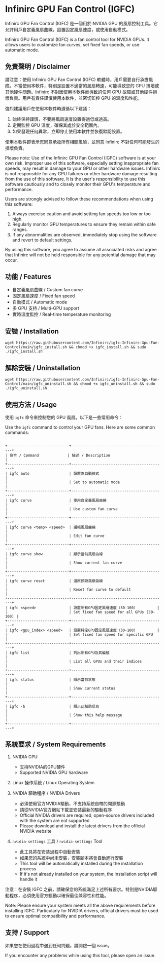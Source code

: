 # Infinirc GPU Fan Control (IGFC)

Infinirc GPU Fan Control (IGFC) 是一個用於 NVIDIA GPU 的風扇控制工具。它允許用戶自定義風扇曲線，設置固定風扇速度，或使用自動模式。

Infinirc GPU Fan Control (IGFC) is a fan control tool for NVIDIA GPUs. It allows users to customize fan curves, set fixed fan speeds, or use automatic mode.


## 免責聲明 / Disclaimer

請注意：使用 Infinirc GPU Fan Control (IGFC) 軟體時，用戶需要自行承擔風險。不當使用本軟件，特別是設置不適當的風扇轉速，可能導致您的 GPU 損壞或其他硬件問題。Infinirc 不對因使用本軟件而導致的任何 GPU 故障或其他硬件損壞負責。用戶有責任謹慎使用本軟件，並密切監控 GPU 的溫度和性能。

強烈建議用戶在使用本軟件時遵循以下建議：
1. 始終保持謹慎，不要將風扇速度設置得過低或過高。
2. 定期監控 GPU 溫度，確保其處於安全範圍內。
3. 如果發現任何異常，立即停止使用本軟件並恢復默認設置。

使用本軟件即表示您同意承擔所有相關風險，並同意 Infinirc 不對任何可能發生的損壞負責。

Please note: Use of the Infinirc GPU Fan Control (IGFC) software is at your own risk. Improper use of this software, especially setting inappropriate fan speeds, may result in damage to your GPU or other hardware issues. Infinirc is not responsible for any GPU failures or other hardware damage resulting from the use of this software. It is the user's responsibility to use this software cautiously and to closely monitor their GPU's temperature and performance.

Users are strongly advised to follow these recommendations when using this software:
1. Always exercise caution and avoid setting fan speeds too low or too high.
2. Regularly monitor GPU temperatures to ensure they remain within safe ranges.
3. If any abnormalities are observed, immediately stop using the software and revert to default settings.

By using this software, you agree to assume all associated risks and agree that Infinirc will not be held responsible for any potential damage that may occur.


## 功能 / Features

- 自定義風扇曲線 / Custom fan curve
- 固定風扇速度 / Fixed fan speed
- 自動模式 / Automatic mode
- 多 GPU 支持 / Multi-GPU support
- 實時溫度監控 / Real-time temperature monitoring

## 安裝 / Installation

```
wget https://raw.githubusercontent.com/Infinirc/igfc-Infinirc-Gpu-Fan-Control/main/igfc_install.sh && chmod +x igfc_install.sh && sudo ./igfc_install.sh
```

## 解除安裝 / Uninstallation

```
wget https://raw.githubusercontent.com/Infinirc/igfc-Infinirc-Gpu-Fan-Control/main/igfc_uninstall.sh && chmod +x igfc_uninstall.sh && sudo ./igfc_uninstall.sh
```


## 使用方法 / Usage

使用 `igfc` 命令來控制您的 GPU 風扇。以下是一些常用命令：

Use the `igfc` command to control your GPU fans. Here are some common commands:

```

+----------------------------+-------------------------------------------+
| 命令 / Command             | 描述 / Description                        |
+----------------------------+-------------------------------------------+
| igfc auto                  | 設置為自動模式                            |
|                            | Set to automatic mode                     |
+----------------------------+-------------------------------------------+
| igfc curve                 | 使用自定義風扇曲線                        |
|                            | Use custom fan curve                      |
+----------------------------+-------------------------------------------+
| igfc curve <temp> <speed>  | 編輯風扇曲線                              |
|                            | Edit fan curve                            |
+----------------------------+-------------------------------------------+
| igfc curve show            | 顯示當前風扇曲線                          |
|                            | Show current fan curve                    |
+----------------------------+-------------------------------------------+
| igfc curve reset           | 還原預設風扇曲線                          |
|                            | Reset fan curve to default                |
+----------------------------+-------------------------------------------+
| igfc <speed>               | 設置所有GPU固定風扇速度（30-100）         |
|                            | Set fixed fan speed for all GPUs (30-100) |
+----------------------------+-------------------------------------------+
| igfc <gpu_index> <speed>   | 設置特定GPU固定風扇速度（30-100）         |
|                            | Set fixed fan speed for specific GPU      |
+----------------------------+-------------------------------------------+
| igfc list                  | 列出所有GPU及其編號                       |
|                            | List all GPUs and their indices           |
+----------------------------+-------------------------------------------+
| igfc status                | 顯示當前狀態                              |
|                            | Show current status                       |
+----------------------------+-------------------------------------------+
| igfc -h                    | 顯示此幫助信息                            |
|                            | Show this help message                    |
+----------------------------+-------------------------------------------+

```

## 系統要求 / System Requirements

1. NVIDIA GPU
   - 支持NVIDIA的GPU硬件
   - Supported NVIDIA GPU hardware

2. Linux 操作系統 / Linux Operating System

3. NVIDIA 驅動程序 / NVIDIA Drivers
   - 必須使用官方NVIDIA驅動，不支持系統自帶的開源驅動
   - 請從NVIDIA官方網站下載並安裝最新的驅動程序
   - Official NVIDIA drivers are required; open-source drivers included with the system are not supported
   - Please download and install the latest drivers from the official NVIDIA website

4. `nvidia-settings` 工具 / `nvidia-settings` Tool
   - 此工具將在安裝過程中自動安裝
   - 如果您的系統中尚未安裝，安裝腳本將會自動進行安裝
   - This tool will be automatically installed during the installation process
   - If it's not already installed on your system, the installation script will handle it

注意：在安裝 IGFC 之前，請確保您的系統滿足上述所有要求。特別是NVIDIA驅動程序，必須使用官方驅動以確保最佳兼容性和性能。

Note: Please ensure your system meets all the above requirements before installing IGFC. Particularly for NVIDIA drivers, official drivers must be used to ensure optimal compatibility and performance.



## 支持 / Support

如果您在使用過程中遇到任何問題，請開啟一個 issue。

If you encounter any problems while using this tool, please open an issue.
